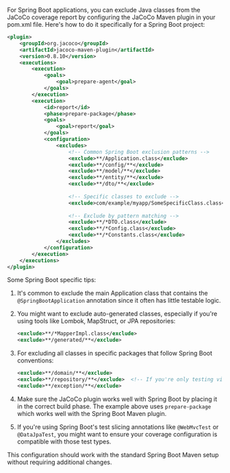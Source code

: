 For Spring Boot applications, you can exclude Java classes from the JaCoCo coverage report by configuring the JaCoCo Maven plugin in your pom.xml file. Here's how to do it specifically for a Spring Boot project:

```xml
<plugin>
    <groupId>org.jacoco</groupId>
    <artifactId>jacoco-maven-plugin</artifactId>
    <version>0.8.10</version>
    <executions>
        <execution>
            <goals>
                <goal>prepare-agent</goal>
            </goals>
        </execution>
        <execution>
            <id>report</id>
            <phase>prepare-package</phase>
            <goals>
                <goal>report</goal>
            </goals>
            <configuration>
                <excludes>
                    <!-- Common Spring Boot exclusion patterns -->
                    <exclude>**/Application.class</exclude>
                    <exclude>**/config/**</exclude>
                    <exclude>**/model/**</exclude>
                    <exclude>**/entity/**</exclude>
                    <exclude>**/dto/**</exclude>
                    
                    <!-- Specific classes to exclude -->
                    <exclude>com/example/myapp/SomeSpecificClass.class</exclude>
                    
                    <!-- Exclude by pattern matching -->
                    <exclude>**/*DTO.class</exclude>
                    <exclude>**/*Config.class</exclude>
                    <exclude>**/*Constants.class</exclude>
                </excludes>
            </configuration>
        </execution>
    </executions>
</plugin>
```

Some Spring Boot specific tips:

1. It's common to exclude the main Application class that contains the `@SpringBootApplication` annotation since it often has little testable logic.

2. You might want to exclude auto-generated classes, especially if you're using tools like Lombok, MapStruct, or JPA repositories:
   ```xml
   <exclude>**/*MapperImpl.class</exclude>
   <exclude>**/generated/**</exclude>
   ```

3. For excluding all classes in specific packages that follow Spring Boot conventions:
   ```xml
   <exclude>**/domain/**</exclude>
   <exclude>**/repository/**</exclude>  <!-- If you're only testing via integration tests -->
   <exclude>**/exception/**</exclude>
   ```

4. Make sure the JaCoCo plugin works well with Spring Boot by placing it in the correct build phase. The example above uses `prepare-package` which works well with the Spring Boot Maven plugin.

5. If you're using Spring Boot's test slicing annotations like `@WebMvcTest` or `@DataJpaTest`, you might want to ensure your coverage configuration is compatible with those test types.

This configuration should work with the standard Spring Boot Maven setup without requiring additional changes.
